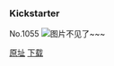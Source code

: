 ### Kickstarter
No.1055
![图片不见了~~~](https://imgs.xkcd.com/comics/kickstarter.png)

[原址](https://xkcd.com//1055) [下载](https://imgs.xkcd.com/comics/kickstarter.png)

